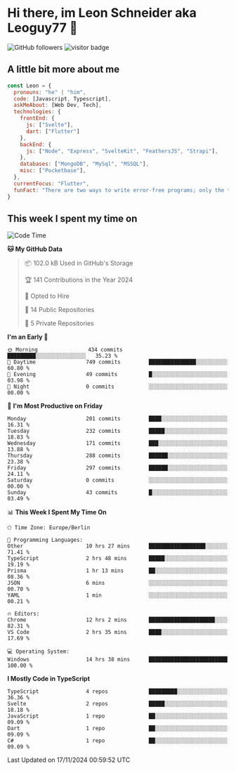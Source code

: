 # Hi there, im Leon Schneider aka Leoguy77 👋

![GitHub followers](https://img.shields.io/github/followers/leoguy77.svg?style=social&label=Followers) ![visitor badge](https://vbr.nathanchung.dev/badge?page_id=Leoguy77)

## A little bit more about me

```javascript
const Leon = {
  pronouns: "he" | "him",
  code: [Javascript, Typescript],
  askMeAbout: [Web Dev, Tech],
  technologies: {
    frontEnd: {
      js: ["Svelte"],
      dart: ["Flutter"]
    },
    backEnd: {
      js: ["Node", "Express", "SvelteKit", "FeathersJS", "Strapi"],
    },
    databases: ["MongoDB", "MySql", "MSSQL"],
    misc: ["Pocketbase"],
  },
  currentFocus: "Flutter",
  funFact: "There are two ways to write error-free programs; only the third one works"
}
```

## This week I spent my time on

<!--START_SECTION:waka-->
![Code Time](http://img.shields.io/badge/Code%20Time-283%20hrs%2023%20mins-blue)

**🐱 My GitHub Data** 

> 📦 102.0 kB Used in GitHub's Storage 
 > 
> 🏆 141 Contributions in the Year 2024
 > 
> 💼 Opted to Hire
 > 
> 📜 14 Public Repositories 
 > 
> 🔑 5 Private Repositories 
 > 
**I'm an Early 🐤** 

```text
🌞 Morning                434 commits         █████████░░░░░░░░░░░░░░░░   35.23 % 
🌆 Daytime                749 commits         ███████████████░░░░░░░░░░   60.80 % 
🌃 Evening                49 commits          █░░░░░░░░░░░░░░░░░░░░░░░░   03.98 % 
🌙 Night                  0 commits           ░░░░░░░░░░░░░░░░░░░░░░░░░   00.00 % 
```
📅 **I'm Most Productive on Friday** 

```text
Monday                   201 commits         ████░░░░░░░░░░░░░░░░░░░░░   16.31 % 
Tuesday                  232 commits         █████░░░░░░░░░░░░░░░░░░░░   18.83 % 
Wednesday                171 commits         ███░░░░░░░░░░░░░░░░░░░░░░   13.88 % 
Thursday                 288 commits         ██████░░░░░░░░░░░░░░░░░░░   23.38 % 
Friday                   297 commits         ██████░░░░░░░░░░░░░░░░░░░   24.11 % 
Saturday                 0 commits           ░░░░░░░░░░░░░░░░░░░░░░░░░   00.00 % 
Sunday                   43 commits          █░░░░░░░░░░░░░░░░░░░░░░░░   03.49 % 
```


📊 **This Week I Spent My Time On** 

```text
🕑︎ Time Zone: Europe/Berlin

💬 Programming Languages: 
Other                    10 hrs 27 mins      ██████████████████░░░░░░░   71.41 % 
TypeScript               2 hrs 48 mins       █████░░░░░░░░░░░░░░░░░░░░   19.19 % 
Prisma                   1 hr 13 mins        ██░░░░░░░░░░░░░░░░░░░░░░░   08.36 % 
JSON                     6 mins              ░░░░░░░░░░░░░░░░░░░░░░░░░   00.70 % 
YAML                     1 min               ░░░░░░░░░░░░░░░░░░░░░░░░░   00.21 % 

🔥 Editors: 
Chrome                   12 hrs 2 mins       █████████████████████░░░░   82.31 % 
VS Code                  2 hrs 35 mins       ████░░░░░░░░░░░░░░░░░░░░░   17.69 % 

💻 Operating System: 
Windows                  14 hrs 38 mins      █████████████████████████   100.00 % 
```

**I Mostly Code in TypeScript** 

```text
TypeScript               4 repos             █████████░░░░░░░░░░░░░░░░   36.36 % 
Svelte                   2 repos             █████░░░░░░░░░░░░░░░░░░░░   18.18 % 
JavaScript               1 repo              ██░░░░░░░░░░░░░░░░░░░░░░░   09.09 % 
Dart                     1 repo              ██░░░░░░░░░░░░░░░░░░░░░░░   09.09 % 
C#                       1 repo              ██░░░░░░░░░░░░░░░░░░░░░░░   09.09 % 
```




 Last Updated on 17/11/2024 00:59:52 UTC
<!--END_SECTION:waka-->
